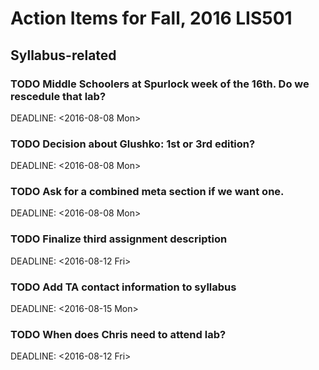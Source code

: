 Action Items for Fall, 2016 LIS501
==================================

Syllabus-related
----------------

### TODO Middle Schoolers at Spurlock week of the 16th. Do we rescedule that lab?

DEADLINE: &lt;2016-08-08 Mon&gt;

### TODO Decision about Glushko: 1st or 3rd edition?

DEADLINE: &lt;2016-08-08 Mon&gt;

### TODO Ask for a combined meta section if we want one.

DEADLINE: &lt;2016-08-08 Mon&gt;

### TODO Finalize third assignment description

DEADLINE: &lt;2016-08-12 Fri&gt;

### TODO Add TA contact information to syllabus

DEADLINE: &lt;2016-08-15 Mon&gt;

### TODO When does Chris need to attend lab?

DEADLINE: &lt;2016-08-12 Fri&gt;
